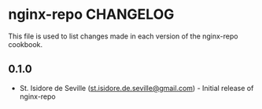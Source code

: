 nginx-repo CHANGELOG
=====================

This file is used to list changes made in each version of the nginx-repo
cookbook.

0.1.0
-----
- St. Isidore de Seville (st.isidore.de.seville@gmail.com) - Initial release of
  nginx-repo
